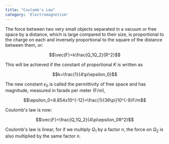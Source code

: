 ```yaml
---
title: "Coulomb's Law"
category: 'Electromagnetism'
---
```


The force between two very small objects separated in a vacuum or free space by a distance, which is large compared to their size, is proportional to the charge on each and inversely proportional to the square of the distance between them, or:

$$\vec{F}=k\frac{Q_1Q_2}{R^2}$$

This will be achieved if the constant of proportional $K$ is written as

$$k=\frac{1}{4\pi\epsilon_0}$$

The new constant $\epsilon_0$ is called the permittivity of free space and has magnitude, measured in farads per meter (F/m),

$$\epsilon_0=8.854x10^{-12}=\frac{1}{36\pi}10^{-9}F/m$$

Coulomb's law is now:

$$\vec{F}=\frac{Q_1Q_2}{4\pi\epsilon_0R^2}$$

Coulomb's law is linear, for if we multiply $Q_1$ by a factor $n$, the force on $Q_2$ is also multiplied by the same factor $n$.

